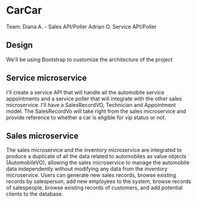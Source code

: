 # CarCar

Team:
Diana A. - Sales API/Poller
Adrian O. Service API/Poller

## Design
We'll be using Bootstrap to customize the architecture of the project

## Service microservice

I'll create a service API that will handle all the automobile service appointments and a service poller that will integrate with the other sales microservice. I'll have a SalesRecordVO, Technician and Appointment model. The SalesRecordVo will take right from the sales microservice and provide reference to whether a car is eligible for vip status or not.

## Sales microservice

The sales microservice and the inventory microservice are integrated to produce a duplicate of all the data related to automobiles as value objects (AutomobileVO), allowing the sales microservice to manage the automobile data independently without modifying any data from the inventory microservice. Users can generate new sales records, browse existing records by salesperson, add new employees to the system, browse records of salespeople, browse existing records of customers, and add potential clients to the database.
